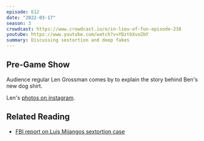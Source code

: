 ```yaml
---
episode: 612
date: "2022-03-17"
season: 3
crowdcast: https://www.crowdcast.io/e/in-lieu-of-fun-episode-238
youtube: https://www.youtube.com/watch?v=YDztbXvo2bY
summary: Discussing sextortion and deep fakes
---
```


## Pre-Game Show

Audience regular Len Grossman comes by to explain the story behind Ben's new dog shirt.

Len's [photos on instagram](https://www.instagram.com/p/CZ28VP8L0u7/).

## Related Reading

- [FBI report on Luis Mijangos sextortion case](https://archives.fbi.gov/archives/losangeles/press-releases/2011/orange-county-man-who-admitted-hacking-into-personal-computers-sentenced-to-six-years-in-federal-prison-for-sextortion-of-women-and-teenage-girls)
